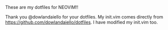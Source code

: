 These are my dotfiles for NEOVIM!!

Thank you @dowlandaiello for your dotfiles.
My init.vim comes directly from https://github.com/dowlandaiello/dotfiles.
I have modified my init.vim too.
